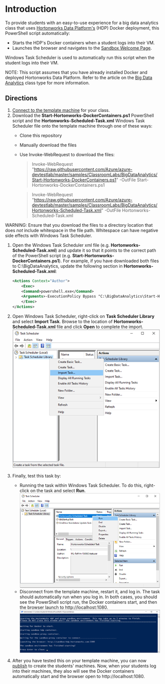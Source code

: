 # Introduction
To provide students with an easy-to-use experience for a big data analytics class that uses [Hortonworks Data Platform's](https://www.cloudera.com/products/hdp.html) (HDP) Docker deployment, this PowerShell script automatically:
- Starts the HDP's Docker containers when a student logs into their VM.
- Launches the browser and navigates to the [Sandbox Welcome Page](https://www.cloudera.com/tutorials/learning-the-ropes-of-the-hdp-sandbox.html#welcome-page).

Windows Task Scheduler is used to automatically run this script when the student logs into their VM.

NOTE: This script assumes that you have already installed Docker and deployed Hortonworks Data Platform.  Refer to the article on the [Big Data Analytics](https://docs.microsoft.com/azure/lab-services/classroom-labs/class-type-ethical-hacking) class type for more information.

## Directions
1. [Connect to the template machine](https://docs.microsoft.com/azure/lab-services/classroom-labs/how-to-create-manage-template#update-a-template-vm) for your class.
1. Download the **Start-Hortonworks-DockerContainers.ps1** PowerShell script and the **Hortonworks-Scheduled-Task.xml** Windows Task Scheduler file onto the template machine through one of these ways:
     - Clone this repository
     - Manually download the files
     - Use Invoke-WebRequest to download the files:
          > Invoke-WebRequest "https://raw.githubusercontent.com/Azure/azure-devtestlab/master/samples/ClassroomLabs/BigDataAnalytics/Start-Hortonworks-DockerContainers.ps1" -OutFile Start-Hortonworks-DockerContainers.ps1

          > Invoke-WebRequest "https://raw.githubusercontent.com/Azure/azure-devtestlab/master/samples/ClassroomLabs/BigDataAnalytics/Hortonworks-Scheduled-Task.xml" -OutFile Hortonworks-Scheduled-Task.xml
 
WARNING: Ensure that you download the files to a directory location that does *not* include whitespace in the file path.  Whitespace can have negative side effects with Windows Task Scheduler.
1. Open the Windows Task Scheduler xml file (e.g. **Hortonworks-Scheduled-Task.xml**) and update it so that it points to the correct path of the PowerShell script (e.g. **Start-Hortonworks-DockerContainers.ps1**). For example, if you have downloaded both files to C:\BigDataAnalytics, update the following section in **Hortonworks-Scheduled-Task.xml**:

    ```xml
    <Actions Context="Author">
        <Exec>
        <Command>powershell.exe</Command>
        <Arguments>-ExecutionPolicy Bypass "C:\BigDataAnalytics\Start-Hortonworks-DockerContainers.ps1"</Arguments>
        </Exec>
    </Actions>
    ```
1. Open Windows Task Scheduler, right-click on **Task Scheduler Library** and select **Import Task**.  Browse to the location of **Hortonworks-Scheduled-Task.xml** file and click **Open** to complete the import.
   ![Windows Task Scheduler - Import](./Task-Scheduler.png)
1. Finally, test this task by:
   - Running the task within Windows Task Scheduler.  To do this, right-click on the task and select **Run**.
      ![Windows Task Scheduler - Run](./Run-Task.png)
   - Disconnect from the template machine, restart it, and log in.  The task should automatically run when you log in.
  In both cases, you should see the PowerShell script run, the Docker containers start, and then the browser launch to http://localhost:1080.
   ![PowerShell - Run](./PowerShell-Run.png)
1. After you have tested this on your template machine, you can now [publish](https://docs.microsoft.com/azure/lab-services/classroom-labs/how-to-create-manage-template#publish-the-template-vm) to create the students' machines.  Now, when your students log into their machines, they also will see the Docker containers automatically start and the browser open to http://localhost:1080.
